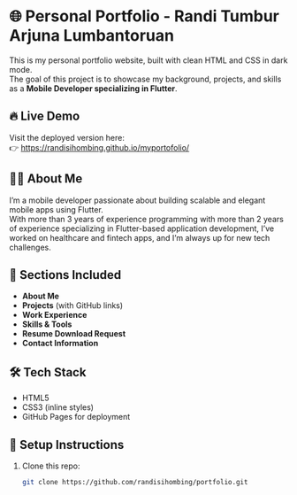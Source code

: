 # 🌐 Personal Portfolio - Randi Tumbur Arjuna Lumbantoruan

This is my personal portfolio website, built with clean HTML and CSS in dark mode.  
The goal of this project is to showcase my background, projects, and skills as a **Mobile Developer specializing in Flutter**.

## 🔥 Live Demo
Visit the deployed version here:  
👉 https://randisihombing.github.io/myportofolio/


## 🧑‍💻 About Me
I’m a mobile developer passionate about building scalable and elegant mobile apps using Flutter.  
With more than 3 years of experience programming with more than 2 years of experience specializing in Flutter-based
application development, I’ve worked on healthcare and fintech apps, and I’m always up for new tech challenges.

## 📁 Sections Included
- **About Me**
- **Projects** (with GitHub links)
- **Work Experience**
- **Skills & Tools**
- **Resume Download Request**
- **Contact Information**

## 🛠️ Tech Stack
- HTML5
- CSS3 (inline styles)
- GitHub Pages for deployment

## 🚀 Setup Instructions
1. Clone this repo:
   ```bash
   git clone https://github.com/randisihombing/portfolio.git
